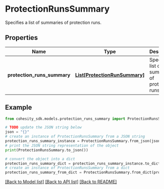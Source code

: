 # ProtectionRunsSummary

Specifies a list of summaries of protection runs.

## Properties

Name | Type | Description | Notes
------------ | ------------- | ------------- | -------------
**protection_runs_summary** | [**List[ProtectionRunSummary]**](ProtectionRunSummary.md) | Specifies a list of summaries of protection runs. | [optional] 

## Example

```python
from cohesity_sdk.models.protection_runs_summary import ProtectionRunsSummary

# TODO update the JSON string below
json = "{}"
# create an instance of ProtectionRunsSummary from a JSON string
protection_runs_summary_instance = ProtectionRunsSummary.from_json(json)
# print the JSON string representation of the object
print(ProtectionRunsSummary.to_json())

# convert the object into a dict
protection_runs_summary_dict = protection_runs_summary_instance.to_dict()
# create an instance of ProtectionRunsSummary from a dict
protection_runs_summary_from_dict = ProtectionRunsSummary.from_dict(protection_runs_summary_dict)
```
[[Back to Model list]](../README.md#documentation-for-models) [[Back to API list]](../README.md#documentation-for-api-endpoints) [[Back to README]](../README.md)


